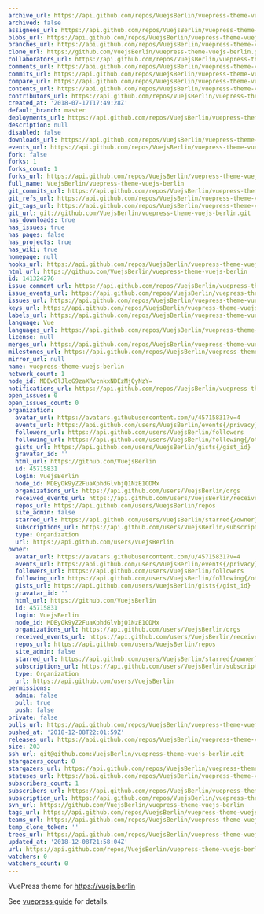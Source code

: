 ```yaml
---
archive_url: https://api.github.com/repos/VuejsBerlin/vuepress-theme-vuejs-berlin/{archive_format}{/ref}
archived: false
assignees_url: https://api.github.com/repos/VuejsBerlin/vuepress-theme-vuejs-berlin/assignees{/user}
blobs_url: https://api.github.com/repos/VuejsBerlin/vuepress-theme-vuejs-berlin/git/blobs{/sha}
branches_url: https://api.github.com/repos/VuejsBerlin/vuepress-theme-vuejs-berlin/branches{/branch}
clone_url: https://github.com/VuejsBerlin/vuepress-theme-vuejs-berlin.git
collaborators_url: https://api.github.com/repos/VuejsBerlin/vuepress-theme-vuejs-berlin/collaborators{/collaborator}
comments_url: https://api.github.com/repos/VuejsBerlin/vuepress-theme-vuejs-berlin/comments{/number}
commits_url: https://api.github.com/repos/VuejsBerlin/vuepress-theme-vuejs-berlin/commits{/sha}
compare_url: https://api.github.com/repos/VuejsBerlin/vuepress-theme-vuejs-berlin/compare/{base}...{head}
contents_url: https://api.github.com/repos/VuejsBerlin/vuepress-theme-vuejs-berlin/contents/{+path}
contributors_url: https://api.github.com/repos/VuejsBerlin/vuepress-theme-vuejs-berlin/contributors
created_at: '2018-07-17T17:49:28Z'
default_branch: master
deployments_url: https://api.github.com/repos/VuejsBerlin/vuepress-theme-vuejs-berlin/deployments
description: null
disabled: false
downloads_url: https://api.github.com/repos/VuejsBerlin/vuepress-theme-vuejs-berlin/downloads
events_url: https://api.github.com/repos/VuejsBerlin/vuepress-theme-vuejs-berlin/events
fork: false
forks: 1
forks_count: 1
forks_url: https://api.github.com/repos/VuejsBerlin/vuepress-theme-vuejs-berlin/forks
full_name: VuejsBerlin/vuepress-theme-vuejs-berlin
git_commits_url: https://api.github.com/repos/VuejsBerlin/vuepress-theme-vuejs-berlin/git/commits{/sha}
git_refs_url: https://api.github.com/repos/VuejsBerlin/vuepress-theme-vuejs-berlin/git/refs{/sha}
git_tags_url: https://api.github.com/repos/VuejsBerlin/vuepress-theme-vuejs-berlin/git/tags{/sha}
git_url: git://github.com/VuejsBerlin/vuepress-theme-vuejs-berlin.git
has_downloads: true
has_issues: true
has_pages: false
has_projects: true
has_wiki: true
homepage: null
hooks_url: https://api.github.com/repos/VuejsBerlin/vuepress-theme-vuejs-berlin/hooks
html_url: https://github.com/VuejsBerlin/vuepress-theme-vuejs-berlin
id: 141324276
issue_comment_url: https://api.github.com/repos/VuejsBerlin/vuepress-theme-vuejs-berlin/issues/comments{/number}
issue_events_url: https://api.github.com/repos/VuejsBerlin/vuepress-theme-vuejs-berlin/issues/events{/number}
issues_url: https://api.github.com/repos/VuejsBerlin/vuepress-theme-vuejs-berlin/issues{/number}
keys_url: https://api.github.com/repos/VuejsBerlin/vuepress-theme-vuejs-berlin/keys{/key_id}
labels_url: https://api.github.com/repos/VuejsBerlin/vuepress-theme-vuejs-berlin/labels{/name}
language: Vue
languages_url: https://api.github.com/repos/VuejsBerlin/vuepress-theme-vuejs-berlin/languages
license: null
merges_url: https://api.github.com/repos/VuejsBerlin/vuepress-theme-vuejs-berlin/merges
milestones_url: https://api.github.com/repos/VuejsBerlin/vuepress-theme-vuejs-berlin/milestones{/number}
mirror_url: null
name: vuepress-theme-vuejs-berlin
network_count: 1
node_id: MDEwOlJlcG9zaXRvcnkxNDEzMjQyNzY=
notifications_url: https://api.github.com/repos/VuejsBerlin/vuepress-theme-vuejs-berlin/notifications{?since,all,participating}
open_issues: 0
open_issues_count: 0
organization:
  avatar_url: https://avatars.githubusercontent.com/u/45715831?v=4
  events_url: https://api.github.com/users/VuejsBerlin/events{/privacy}
  followers_url: https://api.github.com/users/VuejsBerlin/followers
  following_url: https://api.github.com/users/VuejsBerlin/following{/other_user}
  gists_url: https://api.github.com/users/VuejsBerlin/gists{/gist_id}
  gravatar_id: ''
  html_url: https://github.com/VuejsBerlin
  id: 45715831
  login: VuejsBerlin
  node_id: MDEyOk9yZ2FuaXphdGlvbjQ1NzE1ODMx
  organizations_url: https://api.github.com/users/VuejsBerlin/orgs
  received_events_url: https://api.github.com/users/VuejsBerlin/received_events
  repos_url: https://api.github.com/users/VuejsBerlin/repos
  site_admin: false
  starred_url: https://api.github.com/users/VuejsBerlin/starred{/owner}{/repo}
  subscriptions_url: https://api.github.com/users/VuejsBerlin/subscriptions
  type: Organization
  url: https://api.github.com/users/VuejsBerlin
owner:
  avatar_url: https://avatars.githubusercontent.com/u/45715831?v=4
  events_url: https://api.github.com/users/VuejsBerlin/events{/privacy}
  followers_url: https://api.github.com/users/VuejsBerlin/followers
  following_url: https://api.github.com/users/VuejsBerlin/following{/other_user}
  gists_url: https://api.github.com/users/VuejsBerlin/gists{/gist_id}
  gravatar_id: ''
  html_url: https://github.com/VuejsBerlin
  id: 45715831
  login: VuejsBerlin
  node_id: MDEyOk9yZ2FuaXphdGlvbjQ1NzE1ODMx
  organizations_url: https://api.github.com/users/VuejsBerlin/orgs
  received_events_url: https://api.github.com/users/VuejsBerlin/received_events
  repos_url: https://api.github.com/users/VuejsBerlin/repos
  site_admin: false
  starred_url: https://api.github.com/users/VuejsBerlin/starred{/owner}{/repo}
  subscriptions_url: https://api.github.com/users/VuejsBerlin/subscriptions
  type: Organization
  url: https://api.github.com/users/VuejsBerlin
permissions:
  admin: false
  pull: true
  push: false
private: false
pulls_url: https://api.github.com/repos/VuejsBerlin/vuepress-theme-vuejs-berlin/pulls{/number}
pushed_at: '2018-12-08T22:01:59Z'
releases_url: https://api.github.com/repos/VuejsBerlin/vuepress-theme-vuejs-berlin/releases{/id}
size: 203
ssh_url: git@github.com:VuejsBerlin/vuepress-theme-vuejs-berlin.git
stargazers_count: 0
stargazers_url: https://api.github.com/repos/VuejsBerlin/vuepress-theme-vuejs-berlin/stargazers
statuses_url: https://api.github.com/repos/VuejsBerlin/vuepress-theme-vuejs-berlin/statuses/{sha}
subscribers_count: 1
subscribers_url: https://api.github.com/repos/VuejsBerlin/vuepress-theme-vuejs-berlin/subscribers
subscription_url: https://api.github.com/repos/VuejsBerlin/vuepress-theme-vuejs-berlin/subscription
svn_url: https://github.com/VuejsBerlin/vuepress-theme-vuejs-berlin
tags_url: https://api.github.com/repos/VuejsBerlin/vuepress-theme-vuejs-berlin/tags
teams_url: https://api.github.com/repos/VuejsBerlin/vuepress-theme-vuejs-berlin/teams
temp_clone_token: ''
trees_url: https://api.github.com/repos/VuejsBerlin/vuepress-theme-vuejs-berlin/git/trees{/sha}
updated_at: '2018-12-08T21:58:04Z'
url: https://api.github.com/repos/VuejsBerlin/vuepress-theme-vuejs-berlin
watchers: 0
watchers_count: 0
---
```


VuePress theme for https://vuejs.berlin

See [vuepress guide](https://vuepress.vuejs.org/guide/custom-themes.html) for details.
